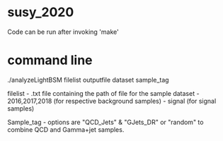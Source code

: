 # susy_2020
Code can be run after invoking 'make'
# command line
./analyzeLightBSM filelist outputfile dataset sample_tag
  
filelist - .txt file containing the path of file for the sample
dataset - 2016,2017,2018 (for respective background samples)
              - signal (for signal samples)
      
Sample_tag - options are "QCD_Jets" & "GJets_DR" or "random"
          to combine QCD and Gamma+jet samples.
